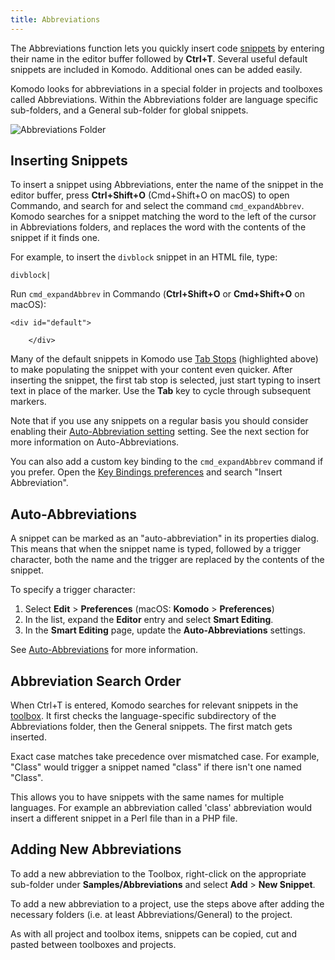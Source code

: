 ```yaml
---
title: Abbreviations
---
```

The Abbreviations function lets you quickly insert code [snippets](snippets.html) by entering their name in the editor buffer followed by **Ctrl+T**. Several useful default snippets are included in Komodo. Additional ones can be added easily.

Komodo looks for abbreviations in a special folder in projects and toolboxes called Abbreviations. Within the Abbreviations folder are language specific sub-folders, and a General sub-folder for global snippets.

![Abbreviations Folder](/images/abbreviations.png)

<a name="abbrev_inserting"></a>
## Inserting Snippets

To insert a snippet using Abbreviations, enter the name of the snippet in the
editor buffer, press **Ctrl+Shift+O** (Cmd+Shift+O on macOS) to open Commando, and search
for and select the command `cmd_expandAbbrev`.  Komodo searches for a
snippet matching the word to the left of the cursor in Abbreviations folders,
and replaces the word with the contents of the snippet if it finds one.

For example, to insert the `divblock` snippet in an HTML file, type:

```
divblock|

```

Run `cmd_expandAbbrev` in Commando (**Ctrl+Shift+O** or **Cmd+Shift+O** on macOS):

```
<div id="default">

    </div>
```

Many of the default snippets in Komodo use [Tab Stops](tabstops.html) (highlighted
above) to make populating the snippet with your content even quicker. After
inserting the snippet, the first tab stop is selected, just start typing to
insert text in place of the marker. Use the **Tab** key to cycle through
subsequent markers.

Note that if you use any snippets on a regular basis you should consider enabling
their [Auto-Abbreviation setting](abbreviations.html#abbreviations_auto-abbreviations)
setting.  See the next section for more information on Auto-Abbreviations.

You can also add a custom key binding to the `cmd_expandAbbrev` command if you
prefer. Open the [Key Bindings preferences](prefs.html#Config_Key_Bindings) and
search "Insert Abbreviation".

<a name="auto_abbreviations"></a>
## Auto-Abbreviations

A snippet can be marked as an "auto-abbreviation" in its properties dialog. This means that when the snippet name is typed, followed by a trigger character, both the name and the trigger are replaced by the contents of the snippet.

To specify a trigger character:

1. Select **Edit** > **Preferences** (macOS: **Komodo** > **Preferences**)
1. In the list, expand the **Editor** entry and select **Smart Editing**.
1. In the **Smart Editing** page, update the **Auto-Abbreviations** settings.

See [Auto-Abbreviations](snippets.html#snippets_auto_abbreviations) for more information.

<a name="abbrev_search_order"></a>
## Abbreviation Search Order

When Ctrl+T is entered, Komodo searches for relevant snippets in the [toolbox](toolbox.html). It first checks the language-specific subdirectory of the Abbreviations folder, then the General snippets. The first match gets inserted.

Exact case matches take precedence over mismatched case. For example, "Class" would trigger a snippet named "class" if there isn't one named "Class".

This allows you to have snippets with the same names for multiple languages. For example an abbreviation called 'class' abbreviation would insert a different snippet in a Perl file than in a PHP file.

<a name="abbrev_new"></a>
## Adding New Abbreviations

To add a new abbreviation to the Toolbox, right-click on the appropriate sub-folder under **Samples/Abbreviations** and select **Add** > **New Snippet**.

To add a new abbreviation to a project, use the steps above after adding the necessary folders (i.e. at least Abbreviations/General) to the project.

As with all project and toolbox items, snippets can be copied, cut and pasted between toolboxes and projects.
